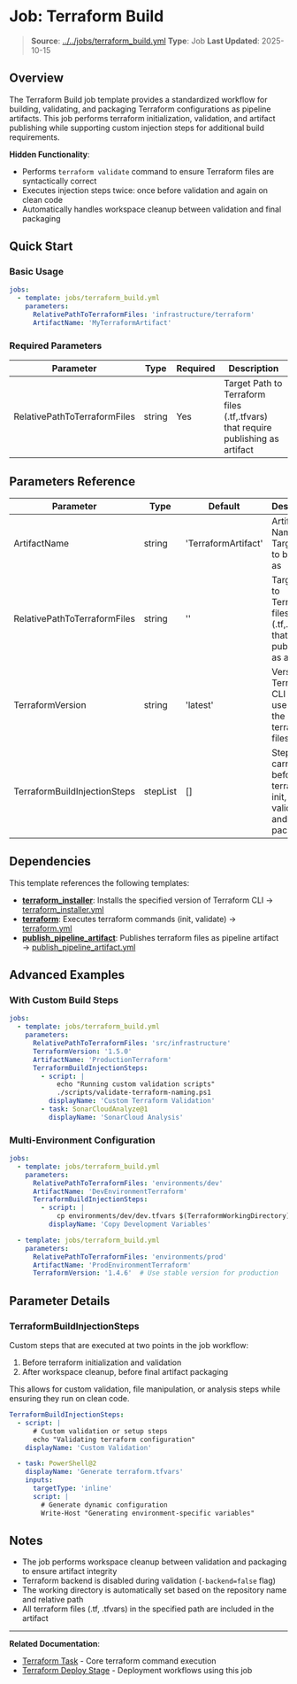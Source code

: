# Job: Terraform Build

> **Source**: [../../jobs/terraform_build.yml](../../jobs/terraform_build.yml)
> **Type**: Job
> **Last Updated**: 2025-10-15

## Overview

The Terraform Build job template provides a standardized workflow for building, validating, and packaging Terraform configurations as pipeline artifacts. This job performs terraform initialization, validation, and artifact publishing while supporting custom injection steps for additional build requirements.

**Hidden Functionality**:

- Performs `terraform validate` command to ensure Terraform files are syntactically correct
- Executes injection steps twice: once before validation and again on clean code
- Automatically handles workspace cleanup between validation and final packaging

## Quick Start

### Basic Usage

```yaml
jobs:
  - template: jobs/terraform_build.yml
    parameters:
      RelativePathToTerraformFiles: 'infrastructure/terraform'
      ArtifactName: 'MyTerraformArtifact'
```

### Required Parameters

| Parameter                    | Type   | Required | Description                                                                      |
|------------------------------|--------|----------|----------------------------------------------------------------------------------|
| RelativePathToTerraformFiles | string | Yes      | Target Path to Terraform files (.tf,.tfvars) that require publishing as artifact |

## Parameters Reference

| Parameter                    | Type     | Default             | Description                                                                      |
|------------------------------|----------|---------------------|----------------------------------------------------------------------------------|
| ArtifactName                 | string   | 'TerraformArtifact' | Artifact Name for Target Path to be saved as                                     |
| RelativePathToTerraformFiles | string   | ''                  | Target Path to Terraform files (.tf,.tfvars) that require publishing as artifact |
| TerraformVersion             | string   | 'latest'            | Version of Terraform CLI tool to use with the terraform files                    |
| TerraformBuildInjectionSteps | stepList | []                  | Steps to be carried out before the terraform is init, validated, and packaged    |

## Dependencies

This template references the following templates:

- **[terraform_installer](../tasks/terraform_installer.md)**: Installs the specified version of Terraform CLI → [terraform_installer.yml](../../tasks/terraform_installer.yml)
- **[terraform](../tasks/terraform.md)**: Executes terraform commands (init, validate) → [terraform.yml](../../tasks/terraform.yml)
- **[publish_pipeline_artifact](../tasks/publish_pipeline_artifact.md)**: Publishes terraform files as pipeline artifact → [publish_pipeline_artifact.yml](../../tasks/publish_pipeline_artifact.yml)

## Advanced Examples

### With Custom Build Steps

```yaml
jobs:
  - template: jobs/terraform_build.yml
    parameters:
      RelativePathToTerraformFiles: 'src/infrastructure'
      TerraformVersion: '1.5.0'
      ArtifactName: 'ProductionTerraform'
      TerraformBuildInjectionSteps:
        - script: |
            echo "Running custom validation scripts"
            ./scripts/validate-terraform-naming.ps1
          displayName: 'Custom Terraform Validation'
        - task: SonarCloudAnalyze@1
          displayName: 'SonarCloud Analysis'
```

### Multi-Environment Configuration

```yaml
jobs:
  - template: jobs/terraform_build.yml
    parameters:
      RelativePathToTerraformFiles: 'environments/dev'
      ArtifactName: 'DevEnvironmentTerraform'
      TerraformBuildInjectionSteps:
        - script: |
            cp environments/dev/dev.tfvars $(TerraformWorkingDirectory)/terraform.tfvars
          displayName: 'Copy Development Variables'

  - template: jobs/terraform_build.yml
    parameters:
      RelativePathToTerraformFiles: 'environments/prod'
      ArtifactName: 'ProdEnvironmentTerraform'
      TerraformVersion: '1.4.6'  # Use stable version for production
```

## Parameter Details

### TerraformBuildInjectionSteps

Custom steps that are executed at two points in the job workflow:

1. Before terraform initialization and validation
2. After workspace cleanup, before final artifact packaging

This allows for custom validation, file manipulation, or analysis steps while ensuring they run on clean code.

```yaml
TerraformBuildInjectionSteps:
  - script: |
      # Custom validation or setup steps
      echo "Validating terraform configuration"
    displayName: 'Custom Validation'

  - task: PowerShell@2
    displayName: 'Generate terraform.tfvars'
    inputs:
      targetType: 'inline'
      script: |
        # Generate dynamic configuration
        Write-Host "Generating environment-specific variables"
```

## Notes

- The job performs workspace cleanup between validation and packaging to ensure artifact integrity
- Terraform backend is disabled during validation (`-backend=false` flag)
- The working directory is automatically set based on the repository name and relative path
- All terraform files (.tf, .tfvars) in the specified path are included in the artifact

---

**Related Documentation**:

- [Terraform Task](../tasks/terraform.md) - Core terraform command execution
- [Terraform Deploy Stage](../stages/terraform_deploy.md) - Deployment workflows using this job
